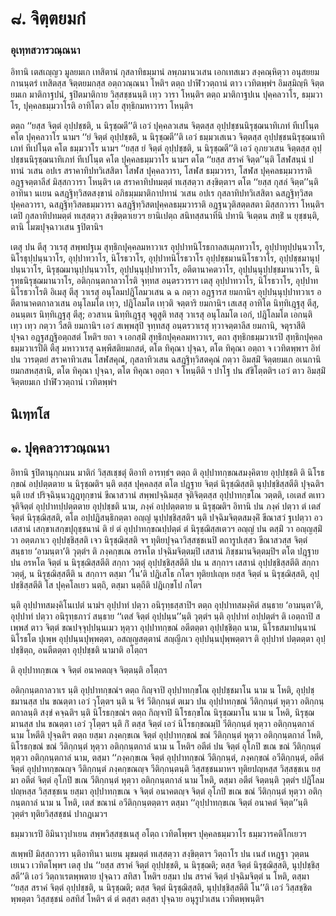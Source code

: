 <h1>๘. จิตฺตยมกํ</h1>
<h3>อุเทฺทสวารวณฺณนา</h3>
<p> อิทานิ เตสเญฺญว มูลยมเก เทสิตานํ กุสลาทิธมฺมานํ ลพฺภมานวเสน เอกเทสเมว สงฺคณฺหิตฺวา อนุสยยมกานนฺตรํ เทสิตสฺส จิตฺตยมกสฺส อตฺถวณฺณนา โหติฯ ตตฺถ ปาฬิววตฺถานํ ตาว เวทิตพฺพํฯ อิมสฺมิญฺหิ จิตฺตยมเก มาติกาฐปนํ, ฐปิตมาติกาย วิสฺสชฺชนนฺติ เทฺว วารา โหนฺติฯ ตตฺถ มาติกาฐปเน ปุคฺคลวาโร, ธมฺมวาโร, ปุคฺคลธมฺมวาโรติ อาทิโตว ตโย สุทฺธิกมหาวารา โหนฺติฯ</p>


<p>ตตฺถ ‘‘ยสฺส จิตฺตํ อุปฺปชฺชติ, น นิรุชฺฌตี’’ติ เอวํ ปุคฺคลวเสน จิตฺตสฺส อุปฺปชฺชนนิรุชฺฌนาทิเภทํ ทีเปโนฺต คโต ปุคฺคลวาโร นามฯ ‘‘ยํ จิตฺตํ อุปฺปชฺชติ, น นิรุชฺฌตี’’ติ เอวํ ธมฺมวเสเนว จิตฺตสฺส อุปฺปชฺชนนิรุชฺฌนาทิเภทํ ทีเปโนฺต คโต ธมฺมวาโร นามฯ ‘‘ยสฺส ยํ จิตฺตํ อุปฺปชฺชติ, น นิรุชฺฌตี’’ติ เอวํ อุภยวเสน  จิตฺตสฺส อุปฺปชฺชนนิรุชฺฌนาทิเภทํ  ทีเปโนฺต คโต ปุคฺคลธมฺมวาโร นามฯ ตโต  ‘‘ยสฺส สราคํ จิตฺต’’นฺติ โสฬสนฺนํ ปทานํ วเสน อปเร สราคาทิปทวิเสสิตา โสฬส ปุคฺคลวารา, โสฬส ธมฺมวารา, โสฬส ปุคฺคลธมฺมวาราติ อฎฺฐจตฺตาลีสํ มิสฺสกวารา โหนฺติฯ เต สราคาทิปทมตฺตํ ทเสฺสตฺวา สงฺขิตฺตาฯ ตโต ‘‘ยสฺส กุสลํ จิตฺต’’นฺติอาทินา นเยน ฉสฎฺฐิทฺวิสตสงฺขานํ อภิธมฺมมาติกาปทานํ วเสน อปเร กุสลาทิปทวิเสสิตา ฉสฎฺฐิทฺวิสตปุคฺคลวารา, ฉสฎฺฐิทฺวิสตธมฺมวารา ฉสฎฺฐิทฺวิสตปุคฺคลธมฺมวาราติ อฎฺฐนวุติสตฺตสตา มิสฺสกวารา โหนฺติฯ เตปิ กุสลาทิปทมตฺตํ ทเสฺสตฺวา สงฺขิตฺตาเยวฯ ยานิเปตฺถ สนิทสฺสนาทีนิ ปทานิ จิเตฺตน สทฺธิํ น ยุชฺชนฺติ, ตานิ โมฆปุจฺฉาวเสน ฐปิตานิฯ</p>


<p>เตสุ ปน ตีสุ วาเรสุ สพฺพปฐเม สุทฺธิกปุคฺคลมหาวาเร อุปฺปาทนิโรธกาลสเมฺภทวาโร, อุปฺปาทุปฺปนฺนวาโร, นิโรธุปฺปนฺนวาโร, อุปฺปาทวาโร, นิโรธวาโร, อุปฺปาทนิโรธวาโร อุปฺปชฺชมานนิโรธวาโร, อุปฺปชฺชมานุปฺปนฺนวาโร, นิรุชฺฌมานุปฺปนฺนวาโร, อุปฺปนฺนุปฺปาทวาโร, อตีตานาคตวาโร, อุปฺปนฺนุปฺปชฺชมานวาโร, นิรุทฺธนิรุชฺฌมานวาโร, อติกฺกนฺตกาลวาโรติ จุทฺทส อนฺตรวาราฯ เตสุ อุปฺปาทวาโร, นิโรธวาโร, อุปฺปาทนิโรธวาโรติ อิเมสุ ตีสุ วาเรสุ อนุโลมปฎิโลมวเสน ฉ ฉ กตฺวา อฎฺฐารส ยมกานิฯ อุปฺปนฺนุปฺปาทวาเร อตีตานาคตกาลวเสน อนุโลมโต เทฺว, ปฎิโลมโต เทฺวติ จตฺตาริ ยมกานิฯ เสเสสุ อาทิโต นิทฺทิเฎฺฐสุ ตีสุ, อนนฺตเร นิทฺทิเฎฺฐสุ ตีสุ; อวสาเน นิทฺทิเฎฺฐสุ จตูสูติ ทสสุ วาเรสุ อนุโลมโต เอกํ, ปฎิโลมโต เอกนฺติ เทฺว เทฺว กตฺวา วีสติ ยมกานิฯ เอวํ สเพฺพสุปิ จุทฺทสสุ อนฺตรวาเรสุ ทฺวาจตฺตาลีส ยมกานิ, จตุราสีติ ปุจฺฉา อฎฺฐสฎฺฐิอตฺถสตํ โหติฯ ยถา จ เอกสฺมิํ สุทฺธิกปุคฺคลมหาวาเร, ตถา สุทฺธิกธมฺมวาเรปิ สุทฺธิกปุคฺคลธมฺมวาเรปีติ ตีสุ มหาวาเรสุ ฉพฺพีสติยมกสตํ, ตโต ทิคุณา ปุจฺฉา, ตโต ทิคุณา อตฺถา จ เวทิตพฺพาฯ อิทํ ปน วารตฺตยํ สราคาทิวเสน โสฬสคุณํ, กุสลาทิวเสน ฉสฎฺฐิทฺวิสตคุณํ กตฺวา อิมสฺมิํ จิตฺตยมเก อเนกานิ ยมกสหสฺสานิ, ตโต ทิคุณา ปุจฺฉา, ตโต ทิคุณา อตฺถา จ โหนฺตีติ ฯ ปาโฐ ปน สํขิโตฺตติฯ เอวํ ตาว อิมสฺมิํ จิตฺตยมเก ปาฬิววตฺถานํ เวทิตพฺพํฯ</p>

</p>


<h2>นิเทฺทโส</h2>
<h2>๑. ปุคฺคลวารวณฺณนา</h2>
<p> อิทานิ   ฐปิตานุกฺกเมน มาติกํ วิสฺสเชฺชตุํ ติอาทิ อารทฺธํฯ ตตฺถ ติ อุปฺปาทกฺขณสมงฺคิตาย อุปฺปชฺชติ ติ นิโรธกฺขณํ อปฺปตฺตตาย น นิรุชฺฌติฯ นฺติ ตสฺส ปุคฺคลสฺส ตโต ปฎฺฐาย จิตฺตํ นิรุชฺฌิสฺสติ นุปฺปชฺชิสฺสตีติ ปุจฺฉติฯ นฺติ เยสํ ปริจฺฉินฺนวฎฺฎทุกฺขานํ ขีณาสวานํ สพฺพปจฺฉิมสฺส จุติจิตฺตสฺส อุปฺปาทกฺขโณ วตฺตติ, เอเตสํ ตเทว จุติจิตฺตํ อุปฺปาทปฺปตฺตตาย อุปฺปชฺชติ นาม, ภงฺคํ อปฺปตฺตตาย น นิรุชฺฌติฯ อิทานิ ปน ภงฺคํ ปตฺวา ตํ เตสํ จิตฺตํ นิรุชฺฌิสฺสติ, ตโต อปฺปฎิสนฺธิกตฺตา อญฺญํ นุปฺปชฺชิสฺสติฯ นฺติ ปจฺฉิมจิตฺตสมงฺคิํ ขีณาสวํ ฐเปตฺวา อวเสสานํ เสกฺขาเสกฺขปุถุชฺชนานํ ติ ยํ ตํ อุปฺปาทกฺขณปฺปตฺตํ ตํ นิรุชฺฌิสฺสเตวฯ อญฺญํ ปน ตสฺมิํ วา อญฺญสฺมิํ วา อตฺตภาเว อุปฺปชฺชิสฺสติ เจว นิรุชฺฌิสฺสติ จฯ ทุติยปุจฺฉาวิสฺสชฺชเนปิ ตถารูปเสฺสว ขีณาสวสฺส จิตฺตํ สนฺธาย ‘อามนฺตา’ติ วุตฺตํฯ ติ ภงฺคกฺขเณ อรหโต ปจฺฉิมจิตฺตมฺปิ เสสานํ ภิชฺชมานจิตฺตมฺปิฯ ตโต ปฎฺฐาย ปน อรหโต จิตฺตํ น นิรุชฺฌิสฺสตีติ สกฺกา วตฺตุํ อุปฺปชฺชิสฺสตีติ ปน น สกฺกาฯ เสสานํ อุปฺปชฺชิสฺสตีติ สกฺกา วตฺตุํ, น นิรุชฺฌิสฺสตีติ น สกฺกาฯ ตสฺมา ‘โน’ติ ปฎิเสโธ กโตฯ ทุติยปเญฺห ยสฺส จิตฺตํ น นิรุชฺฌิสฺสติ, อุปฺปชฺชิสฺสตีติ โส ปุคฺคโลเยว นตฺถิ, ตสฺมา นตฺถีติ ปฎิเกฺขโป กโตฯ</p>


<p> นฺติ อุปฺปาทสมงฺคิโนเปตํ นามํฯ อุปฺปาทํ ปตฺวา อนิรุทฺธสฺสาปิฯ ตตฺถ อุปฺปาทสมงฺคิตํ สนฺธาย  ‘อามนฺตา’ติ, อุปฺปาทํ ปตฺวา อนิรุทฺธภาวํ สนฺธาย ‘‘เตสํ จิตฺตํ อุปฺปนฺน’’นฺติ วุตฺตํฯ นฺติ อุปฺปาทํ อปฺปตฺตํฯ ติ เอตฺถาปิ สเพฺพสํ ตาว จิตฺตํ ขณปจฺจุปฺปนฺนเมว หุตฺวา อุปฺปาทกฺขณํ อตีตตฺตา อุปฺปชฺชิตฺถ นาม, นิโรธสมาปนฺนานํ นิโรธโต ปุเพฺพ อุปฺปนฺนปุพฺพตฺตา, อสญฺญสตฺตานํ สญฺญีภเว อุปฺปนฺนปุพฺพตฺตาฯ ติ อุปฺปาทํ ปตฺตตฺตา อุปฺปชฺชิตฺถ, อนตีตตฺตา อุปฺปชฺชติ นามาติ อโตฺถฯ</p>


<p>  ติ อุปฺปาทกฺขเณ จ จิตฺตํ อนาคตญฺจ จิตฺตนฺติ อโตฺถฯ</p>


<p> อติกฺกนฺตกาลวาเร นฺติ อุปฺปาทกฺขณํฯ ตตฺถ กิญฺจาปิ อุปฺปาทกฺขโณ อุปฺปชฺชมาโน นาม น โหติ, อุปฺปชฺชมานสฺส ปน ขณตฺตา เอวํ  วุโตฺตฯ นฺติ น จิรํ วีติกฺกนฺตํ ตเมว ปน อุปฺปาทกฺขณํ วีติกฺกนฺตํ หุตฺวา อติกฺกนฺตกาลนฺติ สงฺขํ คจฺฉติฯ นฺติ นิโรธกฺขณํฯ ตตฺถ กิญฺจาปิ นิโรธกฺขโณ นิรุชฺฌมาโน นาม น โหติ, นิรุชฺฌมานสฺส ปน ขณตฺตา เอวํ วุโตฺตฯ นฺติ กิํ ตสฺส จิตฺตํ เอวํ นิโรธกฺขณมฺปิ วีติกฺกนฺตํ หุตฺวา อติกฺกนฺตกาลํ นาม โหตีติ ปุจฺฉติฯ ตตฺถ ยสฺมา ภงฺคกฺขเณ จิตฺตํ อุปฺปาทกฺขณํ ขณํ วีติกฺกนฺตํ หุตฺวา อติกฺกนฺตกาลํ โหติ, นิโรธกฺขณํ ขณํ วีติกฺกนฺตํ หุตฺวา อติกฺกนฺตกาลํ นาม น โหติฯ อตีตํ ปน จิตฺตํ อุโภปิ ขเณ ขณํ วีติกฺกนฺตํ หุตฺวา อติกฺกนฺตกาลํ นาม, ตสฺมา ‘‘ภงฺคกฺขเณ จิตฺตํ อุปฺปาทกฺขณํ วีติกฺกนฺตํ, ภงฺคกฺขณํ อวีติกฺกนฺตํ, อตีตํ จิตฺตํ อุปฺปาทกฺขณญฺจ วีติกฺกนฺตํ ภงฺคกฺขณญฺจ วีติกฺกนฺตนฺติ วิสฺสชฺชนมาหฯ ทุติยปญฺหสฺส วิสฺสชฺชเน ยสฺมา อตีตํ จิตฺตํ อุโภปิ ขเณ วีติกฺกนฺตํ หุตฺวา อติกฺกนฺตกาลํ นาม โหติ, ตสฺมา อตีตํ จิตฺตนฺติ วุตฺตํฯ ปฎิโลมปญฺหสฺส วิสฺสชฺชเน ยสฺมา อุปฺปาทกฺขเณ จ จิตฺตํ อนาคตญฺจ จิตฺตํ อุโภปิ ขเณ ขณํ วีติกฺกนฺตํ หุตฺวา อติกฺกนฺตกาลํ นาม น โหติ, เตสํ ขณานํ  อวีติกฺกนฺตตฺตาฯ ตสฺมา ‘‘อุปฺปาทกฺขเณ จิตฺตํ อนาคตํ จิตฺต’’นฺติ วุตฺตํฯ ทุติยวิสฺสชฺชนํ ปากฎเมวฯ</p>


<p> ธมฺมวาเรปิ อิมินาวุปาเยน สพฺพวิสฺสชฺชเนสุ อโตฺถ เวทิตโพฺพฯ ปุคฺคลธมฺมวาโร ธมฺมวารคติโกเยวฯ</p>


<p> สเพฺพปิ มิสฺสกวารา นฺติอาทินา นเยน มุขมตฺตํ ทเสฺสตฺวา สงฺขิตฺตาฯ วิตฺถาโร ปน เนสํ เหฎฺฐา วุตฺตนเยเนว เวทิตโพฺพฯ เตสุ ปน ‘‘ยสฺส สราคํ จิตฺตํ อุปฺปชฺชติ, น นิรุชฺฌติ; ตสฺส จิตฺตํ นิรุชฺฌิสฺสติ, นุปฺปชฺชิสฺสตี’’ติ เอวํ วิตฺถาเรตพฺพตาย ปุจฺฉาว สทิสา โหติฯ ยสฺมา ปน สราคํ จิตฺตํ ปจฺฉิมจิตฺตํ น โหติ, ตสฺมา ‘‘ยสฺส สราคํ จิตฺตํ อุปฺปชฺชติ, น นิรุชฺฌติ; ตสฺส จิตฺตํ นิรุชฺฌิสฺสติ, นุปฺปชฺชิสฺสตีติ  โน’’ติ เอวํ วิสฺสชฺชิตพฺพตฺตา วิสฺสชฺชนํ อสทิสํ โหติฯ ตํ ตํ ตสฺสา ตสฺสา ปุจฺฉาย อนุรูปวเสน เวทิตพฺพนฺติฯ</p>

</p>





